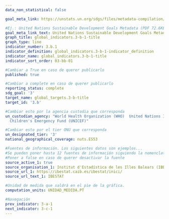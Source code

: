 ```yaml
---
data_non_statistical: false

goal_meta_link: https://unstats.un.org/sdgs/files/metadata-compilation/Metadata-Goal-3.pdf

#Ej.: United Nations Sustainable Development Goals Metadata (PDF 72.6KB)
goal_meta_link_text: United Nations Sustainable Development Goals Metadata (PDF 4.0 MB)
graph_title: global_indicators.3-b-1-title
graph_type: line
indicator_number: 3.b.1
indicator_definition: global_indicators.3-b-1-indicator_definition
indicator_name: global_indicators.3-b-1-title
indicator_sort_order: 03-bb-01

#Cambiar a True en caso de querer publicarlo
published: true 

#Cambiar a complete en caso de querer publicarlo
reporting_status: complete
sdg_goal: '3'
target_name: global_targets.3-b-title
target_id: '3.b'

#Cambiar esto por la agencia custodia que corresponda
un_custodian_agency: "World Health Organization (WHO)  United Nations International<br>
  Children's Emergency Fund (UNICEF)"

#Cambiar esto por el tier ONU que corresponda
un_designated_tier: '3'
national_geographical_coverage: nuts.ES53

#Fuentes de información. Los siguientes datos son ejemplos...
#Se pueden poner hasta 12 fuentes de información siguiendo la nomenclatura source_active_N, source_organisation_N, etc.. siendo N un número del 1 al 12
#Poner a false en caso de querer desactivar la fuente
source_active_1: true
source_organisation_1: Institut d'Estadística de les Illes Balears (IBESTAT)
source_url_1: https://ibestat.caib.es/ibestat/inici/
source_url_text_1: IBESTAT

#Unidad de medida que saldrá en el pie de la gráfica.
computation_units: UNIDAD_MEDIDA.PT

#Navegación
prev_indicator: 3-a-1
next_indicator: 3-c-1
---
```

